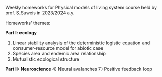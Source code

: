 Weekly homeworks for Physical models of living system course held by prof. S.Suweis in 2023/2024 a.y.

Homeworks' themes:

**Part I: ecology**
1)  Linear stability analysis of the deterministic logistic equation and consumer-resource model for abiotic case
2)  Species area and endemic area relationship
3)  Mutualistic ecological structure

**Part II: Neuroscience**
4) Neural avalanches
7) Positive feedback loop
